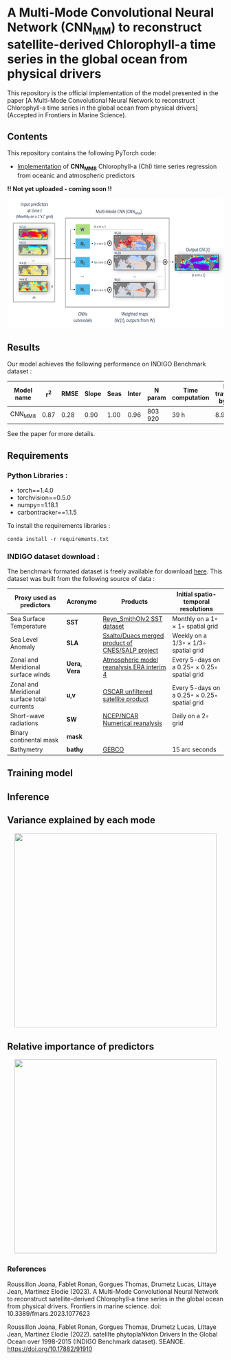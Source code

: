 
# A Multi-Mode Convolutional Neural Network (CNN<sub>MM</sub>) to reconstruct satellite-derived Chlorophyll-a time series in the global ocean from physical drivers

This repository is the official implementation of the model presented in the paper [A Multi-Mode Convolutional Neural Network to reconstruct
Chlorophyll-a time series in the global ocean from physical drivers](Accepted in Frontiers in Marine Science). 

## Contents
This repository contains the following PyTorch code:
- [Implementation]() of **CNN<sub>MM8</sub>** Chlorophyll-a (Chl) time series regression from oceanic and atmospheric predictors 

**!! Not yet uploaded - coming soon !!**


<p align="center">
  <img src="https://github.com/JoanaR/multi-mode-CNN-pytorch/blob/main/Fig1.jpg" width="650" height="300" >
</p>

## Results

Our model achieves the following performance on INDIGO Benchmark dataset :

| Model name         | r<sup>2</sup>  | RMSE | Slope|Seas|Inter|N param|Time computation|Km travelled by car|
| ---|--- | ---   |--- | --   |--    |--    | --             |--                 |
| CNN<sub>MM8</sub>|0.87 | 0.28   |0.90 | 1.00   |0.96    |803 920    | 39 h             |8.9                 |


See the paper for more details.


## Requirements

### Python Libraries :

* torch==1.4.0
* torchvision==0.5.0
* numpy==1.18.1
* carbontracker==1.1.5
    
 To install the requirements libraries :
 
```
conda install -r requirements.txt
```
    
 
### INDIGO dataset download :
The benchmark formated dataset is freely available for download [here](https://www.seanoe.org/data/00807/91910/). 
This dataset was built from the following source of data :

| Proxy used as predictors         | Acronyme  | Products | Initial spatio-temporal resolutions|
| ------------------ |--- | --- |--- |
| Sea Surface Temperature       | **SST** | [Reyn_SmithOIv2 SST dataset](https://iridl.ldeo.columbia.edu/SOURCES/.NOAA/.NCEP/.EMC/.CMB/.GLOBAL/.Reyn_SmithOIv2/)  |Monthly on a 1◦ × 1◦ spatial grid|
| Sea Level Anomaly      |**SLA** |[Ssalto/Duacs merged product of CNES/SALP project]() |Weekly on a 1/3◦ × 1/3◦ spatial grid|
| Zonal and Meridional surface winds       |  **Uera, Vera** |[Atmospheric model reanalysis ERA interim 4](https://www.ecmwf.int/en/forecasts/datasets/reanalysis-datasets/era-interim) |Every 5-days on a 0.25◦ × 0.25◦ spatial grid|
| Zonal and Meridional surface total currents     |  **u,v** |[OSCAR unfiltered satellite product](https://podaac.jpl.nasa.gov/dataset/OSCAR_L4_OC_third-deg) |Every 5-days on a 0.25◦ × 0.25◦ spatial grid|
| Short-wave radiations      |  **SW** |[NCEP/NCAR Numerical reanalysis]() |Daily on a 2◦ grid|
| Binary continental mask       |  **mask** |||
| Bathymetry      |  **bathy** | [GEBCO](https://www.gebco.net/data_and_products/gridded_bathymetry_data/gebco_2020/)|15 arc seconds|



## Training model


## Inference


## Variance explained by each mode

<p align="center">
  <img src="https://github.com/JoanaR/multi-mode-CNN-pytorch/blob/main/Variance.png" width="470" height="450" >
</p>


## Relative importance of predictors

<p align="center">
  <img src="https://github.com/JoanaR/multi-mode-CNN-pytorch/blob/main/Fig_9.png" width="470" height="450" >
</p>

### References

Roussillon Joana, Fablet Ronan, Gorgues Thomas, Drumetz Lucas, Littaye Jean, Martinez Elodie (2023). A Multi-Mode Convolutional Neural Network to reconstruct satellite-derived Chlorophyll-a time series in the global ocean from physical drivers. Frontiers in marine science.  doi: 10.3389/fmars.2023.1077623

Roussillon Joana, Fablet Ronan, Gorgues Thomas, Drumetz Lucas, Littaye Jean, Martinez Elodie (2022). satellIte phytoplaNkton Drivers In the Global Ocean over 1998-2015 (INDIGO Benchmark dataset). SEANOE. https://doi.org/10.17882/91910



